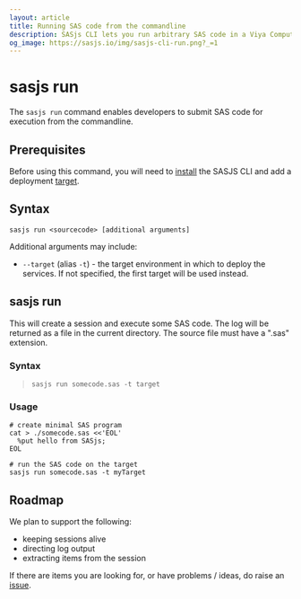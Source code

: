 ```yaml
---
layout: article
title: Running SAS code from the commandline
description: SASjs CLI lets you run arbitrary SAS code in a Viya Compute Session, directly from the terminal (or commandline session).
og_image: https://sasjs.io/img/sasjs-cli-run.png?_=1
---
```


sasjs run
====================

The `sasjs run` command enables developers to submit SAS code for execution from the commandline.

<script id="asciicast-FK3Xr2RhqAjhIcqLLLKD7xCvM" src="https://asciinema.org/a/FK3Xr2RhqAjhIcqLLLKD7xCvM.js" async></script>

## Prerequisites
Before using this command, you will need to [install](/installation) the SASJS CLI and add a deployment [target](/add).

## Syntax

```
sasjs run <sourcecode> [additional arguments]
```

Additional arguments may include:

* `--target` (alias `-t`) - the target environment in which to deploy the services.  If not specified, the first target will be used instead.


## sasjs run

This will create a session and execute some SAS code.  The log will be returned as a file in the current directory.  The source file must have a ".sas" extension.

### Syntax

> `sasjs run somecode.sas -t target`

### Usage

```
# create minimal SAS program
cat > ./somecode.sas <<'EOL'
  %put hello from SASjs;
EOL

# run the SAS code on the target
sasjs run somecode.sas -t myTarget
```


## Roadmap

We plan to support the following:

 * keeping sessions alive
 * directing log output
 * extracting items from the session

 If there are items you are looking for, or have problems / ideas, do raise an [issue](https://github.com/sasjs/cli/issues).